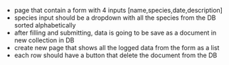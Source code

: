- page that contain a form with 4 inputs [name,species,date,description] 
- species input should be a dropdown with all the species from the DB sorted alphabetically
- after filling and submitting, data is going to be save as a document in new collection in DB
- create new page that shows all the logged data from the form as a list
- each row should have a button that delete the document from the DB 
